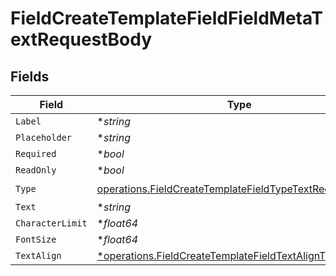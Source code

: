 # FieldCreateTemplateFieldFieldMetaTextRequestBody


## Fields

| Field                                                                                                                              | Type                                                                                                                               | Required                                                                                                                           | Description                                                                                                                        |
| ---------------------------------------------------------------------------------------------------------------------------------- | ---------------------------------------------------------------------------------------------------------------------------------- | ---------------------------------------------------------------------------------------------------------------------------------- | ---------------------------------------------------------------------------------------------------------------------------------- |
| `Label`                                                                                                                            | **string*                                                                                                                          | :heavy_minus_sign:                                                                                                                 | N/A                                                                                                                                |
| `Placeholder`                                                                                                                      | **string*                                                                                                                          | :heavy_minus_sign:                                                                                                                 | N/A                                                                                                                                |
| `Required`                                                                                                                         | **bool*                                                                                                                            | :heavy_minus_sign:                                                                                                                 | N/A                                                                                                                                |
| `ReadOnly`                                                                                                                         | **bool*                                                                                                                            | :heavy_minus_sign:                                                                                                                 | N/A                                                                                                                                |
| `Type`                                                                                                                             | [operations.FieldCreateTemplateFieldTypeTextRequestBody2](../../models/operations/fieldcreatetemplatefieldtypetextrequestbody2.md) | :heavy_check_mark:                                                                                                                 | N/A                                                                                                                                |
| `Text`                                                                                                                             | **string*                                                                                                                          | :heavy_minus_sign:                                                                                                                 | N/A                                                                                                                                |
| `CharacterLimit`                                                                                                                   | **float64*                                                                                                                         | :heavy_minus_sign:                                                                                                                 | N/A                                                                                                                                |
| `FontSize`                                                                                                                         | **float64*                                                                                                                         | :heavy_minus_sign:                                                                                                                 | N/A                                                                                                                                |
| `TextAlign`                                                                                                                        | [*operations.FieldCreateTemplateFieldTextAlignText](../../models/operations/fieldcreatetemplatefieldtextaligntext.md)              | :heavy_minus_sign:                                                                                                                 | N/A                                                                                                                                |